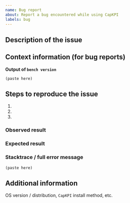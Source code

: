 ```yaml
---
name: Bug report
about: Report a bug encountered while using CapKPI
labels: bug
---
```


<!--
Welcome to CapKPI issue tracker! Before creating an issue, please heed the following:

1. This tracker should only be used to report bugs and request features / enhancements to CapKPI
    - For questions and general support, checkout the manual https://capkpi.com/docs/user/manual/en or use https://discuss.capkpi.com
    - For documentation issues, refer to https://github.com/finergyrs/capkpi_com
2. Use the search function before creating a new issue. Duplicates will be closed and directed to
   the original discussion.
3. When making a bug report, make sure you provide all required information. The easier it is for
   maintainers to reproduce, the faster it'll be fixed.
4. If you think you know what the reason for the bug is, share it with us. Maybe put in a PR 😉
-->

## Description of the issue

## Context information (for bug reports)

**Output of `bench version`**
```
(paste here)
```

## Steps to reproduce the issue

1.
2.
3.

### Observed result

### Expected result

### Stacktrace / full error message

```
(paste here)
```

## Additional information

OS version / distribution, `CapKPI` install method, etc.
